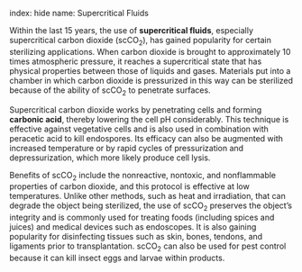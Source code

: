 index: hide
name: Supercritical Fluids

Within the last 15 years, the use of  **supercritical fluids**, especially supercritical carbon dioxide (scCO<sub>2</sub>), has gained popularity for certain sterilizing applications. When carbon dioxide is brought to approximately 10 times atmospheric pressure, it reaches a supercritical state that has physical properties between those of liquids and gases. Materials put into a chamber in which carbon dioxide is pressurized in this way can be sterilized because of the ability of scCO<sub>2</sub> to penetrate surfaces.

Supercritical carbon dioxide works by penetrating cells and forming  **carbonic acid**, thereby lowering the cell pH considerably. This technique is effective against vegetative cells and is also used in combination with peracetic acid to kill endospores. Its efficacy can also be augmented with increased temperature or by rapid cycles of pressurization and depressurization, which more likely produce cell lysis.

Benefits of scCO<sub>2</sub> include the nonreactive, nontoxic, and nonflammable properties of carbon dioxide, and this protocol is effective at low temperatures. Unlike other methods, such as heat and irradiation, that can degrade the object being sterilized, the use of scCO<sub>2</sub> preserves the object’s integrity and is commonly used for treating foods (including spices and juices) and medical devices such as endoscopes. It is also gaining popularity for disinfecting tissues such as skin, bones, tendons, and ligaments prior to transplantation. scCO<sub>2</sub> can also be used for pest control because it can kill insect eggs and larvae within products.
